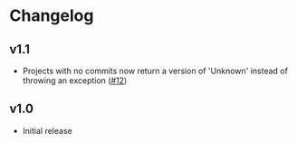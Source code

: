 Changelog
================================================================================

## v1.1

* Projects with no commits now return a version of 'Unknown' instead of
  throwing an exception
  ([#12](https://github.com/DMDirc/gradle-git-version-plugin/issues/12))

## v1.0

* Initial release
